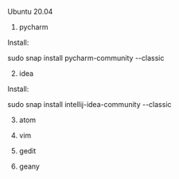 Ubuntu 20.04

1) pycharm

Install: 

sudo snap install pycharm-community --classic

2) idea

Install: 

sudo snap install intellij-idea-community --classic

3) atom

4) vim

5) gedit

6) geany